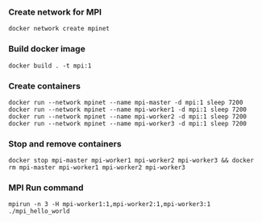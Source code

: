 ### Create network for MPI

```
docker network create mpinet
```

### Build docker image

```
docker build . -t mpi:1
```

### Create containers

```
docker run --network mpinet --name mpi-master -d mpi:1 sleep 7200
docker run --network mpinet --name mpi-worker1 -d mpi:1 sleep 7200
docker run --network mpinet --name mpi-worker2 -d mpi:1 sleep 7200
docker run --network mpinet --name mpi-worker3 -d mpi:1 sleep 7200
```

### Stop and remove containers

```
docker stop mpi-master mpi-worker1 mpi-worker2 mpi-worker3 && docker rm mpi-master mpi-worker1 mpi-worker2 mpi-worker3
```

### MPI Run command

```
mpirun -n 3 -H mpi-worker1:1,mpi-worker2:1,mpi-worker3:1 ./mpi_hello_world
```

